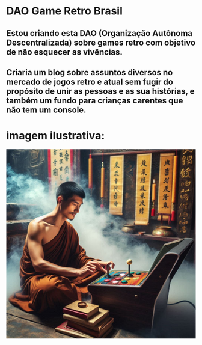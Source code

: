 # DAO Game Retro Brasil 
## Estou criando esta DAO (Organização Autônoma Descentralizada) sobre games retro com objetivo de não esquecer as vivências.
## Criaria um blog sobre assuntos diversos no mercado de jogos retro e atual sem fugir do propósito de unir as pessoas e as sua histórias, e também um fundo para crianças carentes que não tem um console.

# imagem ilustrativa:
<img src="_4569564f-3058-4585-9ee8-bfbbd3e2b363.jpg">

